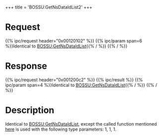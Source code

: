 +++
title = 'BOSSU:GetNsDataIdList2'
+++

# Request

{{% ipc/request header="0x00120102" %}}
{{% ipc/param span=6 %}}Identical to [BOSSU:GetNsDataIdList](BOSSU:GetNsDataIdList "wikilink"){{% / %}}
{{% / %}}

# Response

{{% ipc/request header="0x001200c2" %}}
{{% ipc/result %}}
{{% ipc/param span=4 %}}Identical to [BOSSU:GetNsDataIdList](BOSSU:GetNsDataIdList "wikilink"){{% / %}}
{{% / %}}

# Description

Identical to [BOSSU:GetNsDataIdList](BOSSU:GetNsDataIdList "wikilink"), except the called function mentioned [here](BOSSU:GetNsDataIdList "wikilink") is used with the following type parameters: 1, 1, 1.
